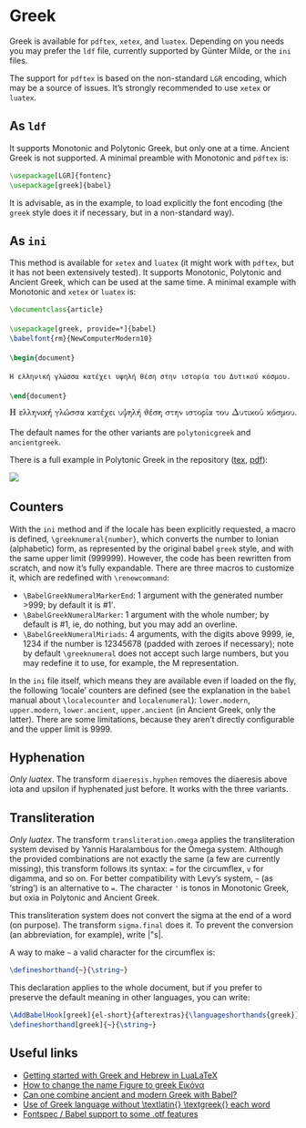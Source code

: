 # Greek

Greek is available for `pdftex`, `xetex`, and `luatex`. Depending on you
needs you may prefer the `ldf` file, currently supported by Günter
Milde, or the `ini` files.

The support for `pdftex` is based on the non-standard `LGR` encoding,
which may be a source of issues. It’s strongly recommended to use
`xetex`  or `luatex`.

## As `ldf`

It supports Monotonic and Polytonic Greek, but only one at a time.
Ancient Greek is not supported. A minimal preamble with Monotonic and
`pdftex` is:
```tex
\usepackage[LGR]{fontenc}
\usepackage[greek]{babel}
```

It is advisable, as in the example, to load explicitly the font
encoding (the `greek` style does it if necessary, but in a non-standard
way).

## As `ini`

This method is available for `xetex` and `luatex` (it might work with
`pdftex`, but it has not been extensively tested). It supports
Monotonic, Polytonic and Ancient Greek, which can be used at the same
time. A minimal example with Monotonic and `xetex` or `luatex` is:
```tex
\documentclass{article}

\usepackage[greek, provide=*]{babel}
\babelfont{rm}{NewComputerModern10}

\begin{document}

Η ελληνική γλώσσα κατέχει υψηλή θέση στην ιστορία του Δυτικού κόσμου.

\end{document}
```
![](../media/greek-sample.jpg)

The default names for the other variants are `polytonicgreek` and
`ancientgreek`.

There is a full example in Polytonic Greek in the repository
([tex](https://github.com/latex3/babel/blob/main/samples/lua-polygreek.tex),
[pdf](https://github.com/latex3/babel/blob/main/samples/lua-polygreek.pdf)):

![](../media/polytonic-greek.jpg)

## Counters

With the `ini` method and if the locale has been explicitly requested,
a macro is defined, `\greeknumeral{number}`, which converts the number
to Ionian (alphabetic) form, as represented by the original babel
`greek` style, and with the same upper limit (999999). However, the
code has been rewritten from scratch, and now it’s fully expandable.
There are three macros to customize it, which are redefined with
`\renewcommand`:
* `\BabelGreekNumeralMarkerEnd`: 1 argument with the generated number >999; by default it is #1ʹ.
* `\BabelGreekNumeralMarker`: 1 argument with the whole number; by default is #1, ie, do nothing, but you may add an overline.
* `\BabelGreekNumeralMiriads`: 4 arguments, with the digits above 9999, ie, 1234 if the number is 12345678 (padded with zeroes if necessary); note by default `\greeknumeral` does not accept such large numbers, but you may redefine it to use, for example, the M representation.

In the `ini` file itself, which means they are available even if loaded
on the fly, the following ‘locale’ counters are defined (see the
explanation in the `babel` manual about `\localecounter` and
`localenumeral`): `lower.modern`, `upper.modern`, `lower.ancient`,
`upper.ancient` (in Ancient Greek, only the latter). There are some
limitations, because they aren’t directly configurable and the upper
limit is 9999.

## Hyphenation

_Only luatex_. The transform `diaeresis.hyphen` removes the diaeresis
above iota and upsilon if hyphenated just before. It works with the
three variants.

## Transliteration 

_Only luatex_. The transform `transliteration.omega` applies the
transliteration system devised by Yannis Haralambous for the Omega
system. Although the provided combinations are not exactly the same (a
few are currently missing), this transform follows its syntax: `=` for
the circumflex, `v` for digamma, and so on. For better compatibility
with Levy’s system, `~` (as ‘string’) is an alternative to `=`. The
character `'` is tonos in Monotonic Greek, but oxia in Polytonic and
Ancient Greek.

This transliteration system does not convert the sigma at the end of a
word (on purpose). The transform `sigma.final` does it. To prevent the
conversion (an abbreviation, for example), write |"s|.

A way to make `~` a valid character for the circumflex is:
```tex
\defineshorthand{~}{\string~}
```
This declaration applies to the whole document, but if you prefer to
preserve the default meaning in other languages, you can write:
```tex
\AddBabelHook[greek]{el-short}{afterextras}{\languageshorthands{greek}}
\defineshorthand[greek]{~}{\string~}
```

## Useful links

* [Getting started with Greek and Hebrew in LuaLaTeX](https://tex.stackexchange.com/questions/65141/getting-started-with-greek-and-hebrew-in-lualatex/620541#620541)
* [How to change the name Figure to greek Εικόνα](https://tex.stackexchange.com/questions/612386/how-to-change-the-name-figure-to-greek-%ce%95%ce%b9%ce%ba%cf%8c%ce%bd%ce%b1/614286#614286)
* [Can one combine ancient and modern Greek with Babel?](https://tex.stackexchange.com/questions/294828/can-one-combine-ancient-and-modern-greek-with-babel/614278#614278)
* [Use of Greek language without \textlatin{} \textgreek{} each word](https://tex.stackexchange.com/questions/579780/use-of-greek-language-without-textlatin-textgreek-each-word/579813#579813)
* [Fontspec / Babel support to some .otf features](https://tex.stackexchange.com/questions/544773/fontspec-babel-support-to-some-otf-features)

